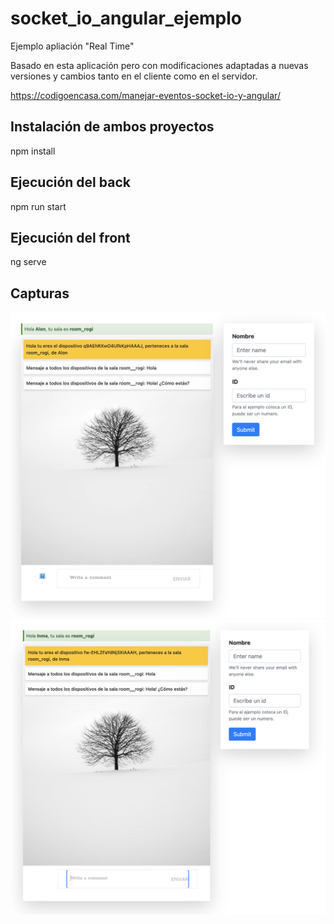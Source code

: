 # socket_io_angular_ejemplo
Ejemplo apliación "Real Time"

Basado en esta aplicación pero con modificaciones adaptadas a nuevas versiones y cambios tanto en el cliente como en el servidor.

https://codigoencasa.com/manejar-eventos-socket-io-y-angular/

## Instalación de ambos proyectos
npm install 

## Ejecución del back
npm run start

## Ejecución del front
ng serve

## Capturas

<img src="./Capt1.png" 
   borderRadius='1rem' boxShadow = '0 5px 18px rgba(0,0,0,0.3)'>
<br>
<img src="./Capt2.png" 
   borderRadius='1rem' boxShadow = '0 5px 18px rgba(0,0,0,0.3)'>
<br>